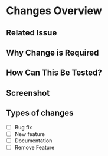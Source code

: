 # Changes Overview



## Related Issue



## Why Change is Required



## How Can This Be Tested?



## Screenshot



## Types of changes

- [ ] Bug fix
- [ ] New feature
- [ ] Documentation
- [ ] Remove Feature

